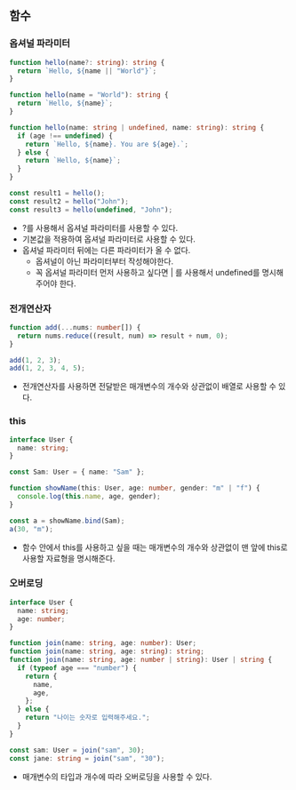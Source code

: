 ## 함수

### 옵셔널 파라미터

```ts
function hello(name?: string): string {
  return `Hello, ${name || "World"}`;
}

function hello(name = "World"): string {
  return `Hello, ${name}`;
}

function hello(name: string | undefined, name: string): string {
  if (age !== undefined) {
    return `Hello, ${name}. You are ${age}.`;
  } else {
    return `Hello, ${name}`;
  }
}

const result1 = hello();
const result2 = hello("John");
const result3 = hello(undefined, "John");
```

- ?를 사용해서 옵셔널 파라미터를 사용할 수 있다.
- 기본값을 적용하여 옵셔널 파라미터로 사용할 수 있다.
- 옵셔널 파라미터 뒤에는 다른 파라미터가 올 수 없다.
  - 옵셔널이 아닌 파라미터부터 작성해야한다.
  - 꼭 옵셔널 파라미터 먼저 사용하고 싶다면 | 를 사용해서 undefined를 명시해주어야 한다.

### 전개연산자

```ts
function add(...nums: number[]) {
  return nums.reduce((result, num) => result + num, 0);
}

add(1, 2, 3);
add(1, 2, 3, 4, 5);
```

- 전개연산자를 사용하면 전달받은 매개변수의 개수와 상관없이 배열로 사용할 수 있다.

### this

```ts
interface User {
  name: string;
}

const Sam: User = { name: "Sam" };

function showName(this: User, age: number, gender: "m" | "f") {
  console.log(this.name, age, gender);
}

const a = showName.bind(Sam);
a(30, "m");
```

- 함수 안에서 this를 사용하고 싶을 때는 매개변수의 개수와 상관없이 맨 앞에 this로 사용할 자료형을 명시해준다.

### 오버로딩

```ts
interface User {
  name: string;
  age: number;
}

function join(name: string, age: number): User;
function join(name: string, age: string): string;
function join(name: string, age: number | string): User | string {
  if (typeof age === "number") {
    return {
      name,
      age,
    };
  } else {
    return "나이는 숫자로 입력해주세요.";
  }
}

const sam: User = join("sam", 30);
const jane: string = join("sam", "30");
```

- 매개변수의 타입과 개수에 따라 오버로딩을 사용할 수 있다.
